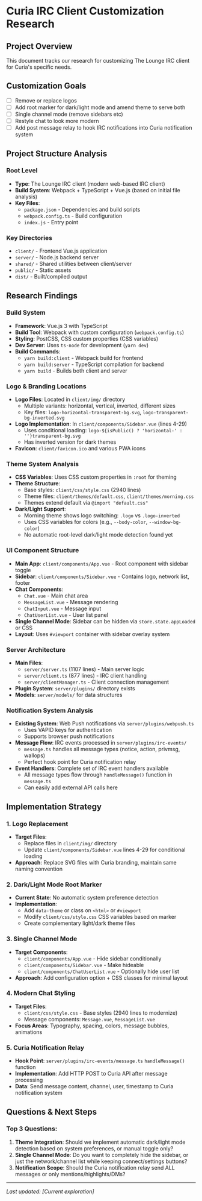 # Curia IRC Client Customization Research

## Project Overview
This document tracks our research for customizing The Lounge IRC client for Curia's specific needs.

## Customization Goals
- [ ] Remove or replace logos 
- [ ] Add root marker for dark/light mode and amend theme to serve both 
- [ ] Single channel mode (remove sidebars etc)
- [ ] Restyle chat to look more modern 
- [ ] Add post message relay to hook IRC notifications into Curia notification system

## Project Structure Analysis

### Root Level
- **Type**: The Lounge IRC client (modern web-based IRC client)
- **Build System**: Webpack + TypeScript + Vue.js (based on initial file analysis)
- **Key Files**:
  - `package.json` - Dependencies and build scripts
  - `webpack.config.ts` - Build configuration
  - `index.js` - Entry point

### Key Directories
- `client/` - Frontend Vue.js application
- `server/` - Node.js backend server
- `shared/` - Shared utilities between client/server
- `public/` - Static assets
- `dist/` - Built/compiled output

## Research Findings

### Build System
- **Framework**: Vue.js 3 with TypeScript
- **Build Tool**: Webpack with custom configuration (`webpack.config.ts`)
- **Styling**: PostCSS, CSS custom properties (CSS variables)
- **Dev Server**: Uses `ts-node` for development (`yarn dev`)
- **Build Commands**: 
  - `yarn build:client` - Webpack build for frontend
  - `yarn build:server` - TypeScript compilation for backend
  - `yarn build` - Builds both client and server

### Logo & Branding Locations
- **Logo Files**: Located in `client/img/` directory
  - Multiple variants: horizontal, vertical, inverted, different sizes
  - Key files: `logo-horizontal-transparent-bg.svg`, `logo-transparent-bg-inverted.svg`
- **Logo Implementation**: In `client/components/Sidebar.vue` (lines 4-29)
  - Uses conditional loading: `logo-${isPublic() ? 'horizontal-' : ''}transparent-bg.svg`
  - Has inverted version for dark themes
- **Favicon**: `client/favicon.ico` and various PWA icons

### Theme System Analysis
- **CSS Variables**: Uses CSS custom properties in `:root` for theming
- **Theme Structure**: 
  - Base styles: `client/css/style.css` (2940 lines)
  - Theme files: `client/themes/default.css`, `client/themes/morning.css`
  - Themes extend default via `@import "default.css"`
- **Dark/Light Support**: 
  - Morning theme shows logo switching: `.logo` vs `.logo-inverted`
  - Uses CSS variables for colors (e.g., `--body-color`, `--window-bg-color`)
  - No automatic root-level dark/light mode detection found yet

### UI Component Structure
- **Main App**: `client/components/App.vue` - Root component with sidebar toggle
- **Sidebar**: `client/components/Sidebar.vue` - Contains logo, network list, footer
- **Chat Components**:
  - `Chat.vue` - Main chat area
  - `MessageList.vue` - Message rendering
  - `ChatInput.vue` - Message input
  - `ChatUserList.vue` - User list panel
- **Single Channel Mode**: Sidebar can be hidden via `store.state.appLoaded` or CSS
- **Layout**: Uses `#viewport` container with sidebar overlay system

### Server Architecture
- **Main Files**: 
  - `server/server.ts` (1107 lines) - Main server logic
  - `server/client.ts` (877 lines) - IRC client handling
  - `server/clientManager.ts` - Client connection management
- **Plugin System**: `server/plugins/` directory exists
- **Models**: `server/models/` for data structures

### Notification System Analysis
- **Existing System**: Web Push notifications via `server/plugins/webpush.ts`
  - Uses VAPID keys for authentication
  - Supports browser push notifications
- **Message Flow**: IRC events processed in `server/plugins/irc-events/`
  - `message.ts` handles all message types (notice, action, privmsg, wallops)
  - Perfect hook point for Curia notification relay
- **Event Handlers**: Complete set of IRC event handlers available
  - All message types flow through `handleMessage()` function in `message.ts`
  - Can easily add external API calls here

## Implementation Strategy

### 1. Logo Replacement
- **Target Files**: 
  - Replace files in `client/img/` directory 
  - Update `client/components/Sidebar.vue` lines 4-29 for conditional loading
- **Approach**: Replace SVG files with Curia branding, maintain same naming convention

### 2. Dark/Light Mode Root Marker
- **Current State**: No automatic system preference detection
- **Implementation**: 
  - Add `data-theme` or class on `<html>` or `#viewport` 
  - Modify `client/css/style.css` CSS variables based on marker
  - Create complementary light/dark theme files

### 3. Single Channel Mode
- **Target Components**: 
  - `client/components/App.vue` - Hide sidebar conditionally
  - `client/components/Sidebar.vue` - Make hideable
  - `client/components/ChatUserList.vue` - Optionally hide user list
- **Approach**: Add configuration option + CSS classes for minimal layout

### 4. Modern Chat Styling
- **Target Files**: 
  - `client/css/style.css` - Base styles (2940 lines to modernize)
  - Message components: `Message.vue`, `MessageList.vue`
- **Focus Areas**: Typography, spacing, colors, message bubbles, animations

### 5. Curia Notification Relay
- **Hook Point**: `server/plugins/irc-events/message.ts` `handleMessage()` function
- **Implementation**: Add HTTP POST to Curia API after message processing
- **Data**: Send message content, channel, user, timestamp to Curia notification system

## Questions & Next Steps

### Top 3 Questions:
1. **Theme Integration**: Should we implement automatic dark/light mode detection based on system preferences, or manual toggle only?
2. **Single Channel Mode**: Do you want to completely hide the sidebar, or just the network/channel list while keeping connect/settings buttons?
3. **Notification Scope**: Should the Curia notification relay send ALL messages or only mentions/highlights/DMs?

---
*Last updated: [Current exploration]*